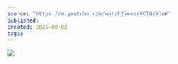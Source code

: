 ```yaml
---
source: "https://m.youtube.com/watch?v=uzaVClQzX1o#"
published:
created: 2025-08-02
tags:
---
```

![](https://www.youtube.com/watch?v=uzaVClQzX1o)